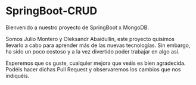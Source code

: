 # SpringBoot-CRUD

Bienvenido a nuestro proyecto de SpringBoot x MongoDB.

Somos Julio Montero y Oleksandr Abaidullin, este proyecto quisimos llevarlo a cabo para aprender más de las nuevas tecnologías.
Sin embargo, ha sido un poco costoso y a la vez divertido poder trabajar en algo así.

Esperemos que os guste, cualquier mejora que veáis es bien agradecida. Podéis hacer dichas Pull Request y observaremos los cambios que nos indiquéis.